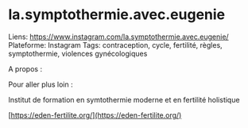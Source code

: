 # la.symptothermie.avec.eugenie

Liens: https://www.instagram.com/la.symptothermie.avec.eugenie/
Plateforme: Instagram
Tags: contraception, cycle, fertilité, règles, symptothermie, violences gynécologiques

A propos :

Pour aller plus loin :

Institut de formation en symtothermie moderne et en fertilité holistique

[https://eden-fertilite.org/](https://eden-fertilite.org/)